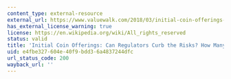 ```yaml
---
content_type: external-resource
external_url: https://www.valuewalk.com/2018/03/initial-coin-offerings-regulators-curb-risks/
has_external_license_warning: true
license: https://en.wikipedia.org/wiki/All_rights_reserved
status: valid
title: 'Initial Coin Offerings: Can Regulators Curb the Risks? How Many ICOs Are Scams?'
uid: e4fbe327-604e-40f9-bdd3-6a4837244dfc
url_status_code: 200
wayback_url: ''
---
```

